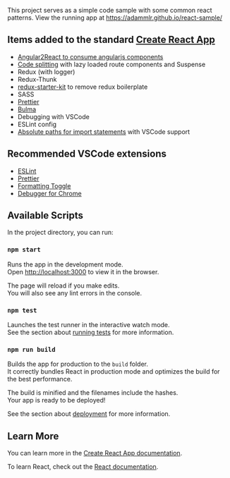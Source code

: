 This project serves as a simple code sample with some common react patterns. View the running app at https://adammlr.github.io/react-sample/

## Items added to the standard [Create React App](https://github.com/facebook/create-react-app)

- [Angular2React to consume angularjs components](https://github.com/coatue-oss/angular2react)
- [Code splitting](https://reactjs.org/docs/code-splitting.html) with lazy loaded route components and Suspense
- Redux (with logger)
- Redux-Thunk
- [redux-starter-kit](https://redux-starter-kit.js.org) to remove redux boilerplate
- SASS
- [Prettier](https://prettier.io/)
- [Bulma](https://bulma.io)
- Debugging with VSCode
- ESLint config
- [Absolute paths for import statements](https://medium.com/@ktruong008/absolute-imports-with-create-react-app-4338fbca7e3d) with VSCode support

## Recommended VSCode extensions

- [ESLint](https://marketplace.visualstudio.com/items?itemName=dbaeumer.vscode-eslint)
- [Prettier](https://marketplace.visualstudio.com/items?itemName=esbenp.prettier-vscode)
- [Formatting Toggle](https://marketplace.visualstudio.com/items?itemName=tombonnike.vscode-status-bar-format-toggle)
- [Debugger for Chrome](https://marketplace.visualstudio.com/items?itemName=msjsdiag.debugger-for-chrome)

## Available Scripts

In the project directory, you can run:

### `npm start`

Runs the app in the development mode.<br>
Open [http://localhost:3000](http://localhost:3000) to view it in the browser.

The page will reload if you make edits.<br>
You will also see any lint errors in the console.

### `npm test`

Launches the test runner in the interactive watch mode.<br>
See the section about [running tests](https://facebook.github.io/create-react-app/docs/running-tests) for more information.

### `npm run build`

Builds the app for production to the `build` folder.<br>
It correctly bundles React in production mode and optimizes the build for the best performance.

The build is minified and the filenames include the hashes.<br>
Your app is ready to be deployed!

See the section about [deployment](https://facebook.github.io/create-react-app/docs/deployment) for more information.

## Learn More

You can learn more in the [Create React App documentation](https://facebook.github.io/create-react-app/docs/getting-started).

To learn React, check out the [React documentation](https://reactjs.org/).
